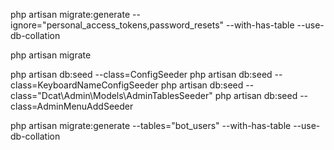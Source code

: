 php artisan migrate:generate --ignore="personal_access_tokens,password_resets" --with-has-table --use-db-collation

php artisan migrate


php artisan db:seed --class=ConfigSeeder
php artisan db:seed --class=KeyboardNameConfigSeeder
php artisan db:seed --class="Dcat\Admin\Models\AdminTablesSeeder"
php artisan db:seed --class=AdminMenuAddSeeder

php artisan migrate:generate --tables="bot_users" --with-has-table --use-db-collation

